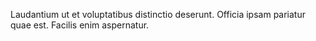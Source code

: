Laudantium ut et voluptatibus distinctio deserunt.
Officia ipsam pariatur quae est.
Facilis enim aspernatur.